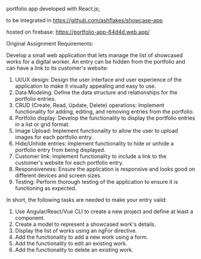 portfolio app developed with React.js;

to be integrated in https://github.com/ashflakes/showcase-app 

hosted on firebase: https://portfolio-app-64d4d.web.app/



Original Assignment Requirements:

Develop a small web application that lets manage the list of showcased works for a digital worker.
An entry can be hidden from the portfolio and can have a link to its customer's website:

1. UI/UX design: Design the user interface and user experience of the application to make it visually
appealing and easy to use.
2. Data Modeling: Define the data structure and relationships for the portfolio entries.
3. CRUD (Create, Read, Update, Delete) operations: Implement functionality for adding, editing, and
removing entries from the portfolio.
4. Portfolio display: Develop the functionality to display the portfolio entries in a list or grid format.
5. Image Upload: Implement functionality to allow the user to upload images for each portfolio
entry.
6. Hide/Unhide entries: Implement functionality to hide or unhide a portfolio entry from being
displayed.
7. Customer link: Implement functionality to include a link to the customer's website for each
portfolio entry.
8. Responsiveness: Ensure the application is responsive and looks good on different devices and
screen sizes.
9. Testing: Perform thorough testing of the application to ensure it is functioning as expected.

In short, the following tasks are needed to make your entry valid:
1. Use Angular/React/Vue CLI to create a new project and define at least a component.
2. Create a model to represent a showcased work's details.
3. Display the list of works using an ngFor directive.
4. Add the functionality to add a new work using a form.
5. Add the functionality to edit an existing work.
6. Add the functionality to delete an existing work.
